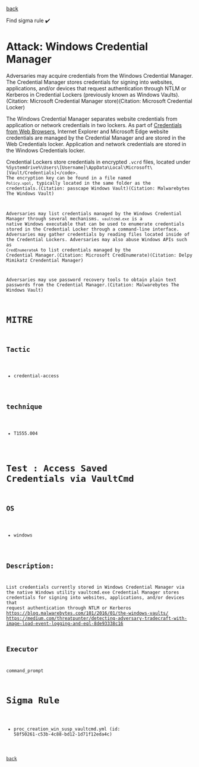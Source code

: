 
[back](../index.md)

Find sigma rule :heavy_check_mark: 

# Attack: Windows Credential Manager 

Adversaries may acquire credentials from the Windows Credential Manager. The Credential Manager stores credentials for signing into websites, applications, and/or devices that request authentication through NTLM or Kerberos in Credential Lockers (previously known as Windows Vaults).(Citation: Microsoft Credential Manager store)(Citation: Microsoft Credential Locker)

The Windows Credential Manager separates website credentials from application or network credentials in two lockers. As part of [Credentials from Web Browsers](https://attack.mitre.org/techniques/T1555/003), Internet Explorer and Microsoft Edge website credentials are managed by the Credential Manager and are stored in the Web Credentials locker. Application and network credentials are stored in the Windows Credentials locker.

Credential Lockers store credentials in encrypted <code>.vcrd</code> files, located under <code>%Systemdrive%\Users\\[Username]\AppData\Local\Microsoft\\[Vault/Credentials]\</code>. The encryption key can be found in a file named <code>Policy.vpol</code>, typically located in the same folder as the credentials.(Citation: passcape Windows Vault)(Citation: Malwarebytes The Windows Vault)

Adversaries may list credentials managed by the Windows Credential Manager through several mechanisms. <code>vaultcmd.exe</code> is a native Windows executable that can be used to enumerate credentials stored in the Credential Locker through a command-line interface. Adversaries may gather credentials by reading files located inside of the Credential Lockers. Adversaries may also abuse Windows APIs such as <code>CredEnumerateA</code> to list credentials managed by the Credential Manager.(Citation: Microsoft CredEnumerate)(Citation: Delpy Mimikatz Crendential Manager)

Adversaries may use password recovery tools to obtain plain text passwords from the Credential Manager.(Citation: Malwarebytes The Windows Vault)

# MITRE
## Tactic
  - credential-access


## technique
  - T1555.004


# Test : Access Saved Credentials via VaultCmd
## OS
  - windows


## Description:
List credentials currently stored in Windows Credential Manager via the native Windows utility vaultcmd.exe
Credential Manager stores credentials for signing into websites, applications, and/or devices that request authentication through NTLM or Kerberos
https://blog.malwarebytes.com/101/2016/01/the-windows-vaults/
https://medium.com/threatpunter/detecting-adversary-tradecraft-with-image-load-event-logging-and-eql-8de93338c16


## Executor
command_prompt

# Sigma Rule
 - proc_creation_win_susp_vaultcmd.yml (id: 58f50261-c53b-4c88-bd12-1d71f12eda4c)



[back](../index.md)
